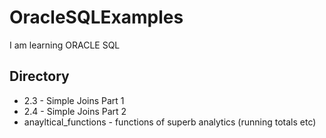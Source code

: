# OracleSQLExamples

I am learning ORACLE SQL

## Directory 
- 2.3 - Simple Joins Part 1
- 2.4 - Simple Joins Part 2
- anayltical_functions - functions of superb analytics (running totals etc)
